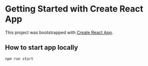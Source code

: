 # Getting Started with Create React App

This project was bootstrapped with [Create React App](https://github.com/facebook/create-react-app).

## How to start app locally
`npm run start`